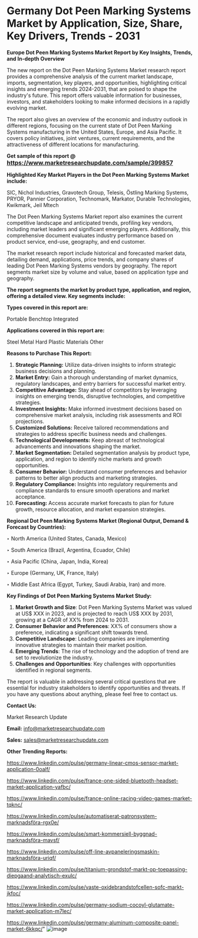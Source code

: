 # Germany Dot Peen Marking Systems Market by Application, Size, Share, Key Drivers, Trends - 2031

<strong>Europe Dot Peen Marking Systems Market Report by Key Insights, Trends, and In-depth Overview</strong>

The new report on the Dot Peen Marking Systems Market research report provides a comprehensive analysis of the current market landscape, imports, segmentation, key players, and opportunities, highlighting critical insights and emerging trends 2024-2031,</strong> that are poised to shape the industry's future. This report offers valuable information for businesses, investors, and stakeholders looking to make informed decisions in a rapidly evolving market.

The report also gives an overview of the economic and industry outlook in different regions, focusing on the current state of Dot Peen Marking Systems manufacturing in the United States, Europe, and Asia Pacific. It covers policy initiatives, joint ventures, current requirements, and the attractiveness of different locations for manufacturing.

<strong>Get sample of this report @ <a href=https://www.marketresearchupdate.com/sample/399857><font size=3 color=#0000ff>https://www.marketresearchupdate.com/sample/399857</font></a></strong>

<strong>Highlighted Key Market Players in the Dot Peen Marking Systems Market include:</strong>

SIC, Nichol Industries, Gravotech Group, Telesis, Östling Marking Systems, PRYOR, Pannier Corporation, Technomark, Markator, Durable Technologies, Kwikmark, Jeil Mtech

The Dot Peen Marking Systems Market report also examines the current competitive landscape and anticipated trends, profiling key vendors, including market leaders and significant emerging players. Additionally, this comprehensive document evaluates industry performance based on product service, end-use, geography, and end customer.

The market research report include historical and forecasted market data, detailing demand, applications, price trends, and company shares of leading Dot Peen Marking Systems vendors by geography. The report segments market size by volume and value, based on application type and geography.

<strong>The report segments the market by product type, application, and region, offering a detailed view. Key segments include:</strong>

<strong>Types covered in this report are:</strong>

Portable
Benchtop
Integrated

<strong>Applications covered in this report are:</strong>

Steel
Metal
Hard Plastic Materials
Other

<strong>Reasons to Purchase This Report:</strong>
<ol>
  <li><strong>Strategic Planning:</strong> Utilize data-driven insights to inform strategic business decisions and planning.</li>
  <li><strong>Market Entry:</strong> Gain a thorough understanding of market dynamics, regulatory landscapes, and entry barriers for successful market entry.</li>
  <li><strong>Competitive Advantage:</strong> Stay ahead of competitors by leveraging insights on emerging trends, disruptive technologies, and competitive strategies.</li>
  <li><strong>Investment Insights:</strong> Make informed investment decisions based on comprehensive market analysis, including risk assessments and ROI projections.</li>
  <li><strong>Customized Solutions:</strong> Receive tailored recommendations and strategies to address specific business needs and challenges.</li>
  <li><strong>Technological Developments:</strong> Keep abreast of technological advancements and innovations shaping the market.</li>
  <li><strong>Market Segmentation:</strong> Detailed segmentation analysis by product type, application, and region to identify niche markets and growth opportunities.</li>
  <li><strong>Consumer Behavior:</strong> Understand consumer preferences and behavior patterns to better align products and marketing strategies.</li>
  <li><strong>Regulatory Compliance:</strong> Insights into regulatory requirements and compliance standards to ensure smooth operations and market acceptance.</li>
  <li><strong>Forecasting:</strong> Access accurate market forecasts to plan for future growth, resource allocation, and market expansion strategies.</li>
</ol>

<strong>Regional Dot Peen Marking Systems Market (Regional Output, Demand &amp; Forecast by Countries):</strong>

‣ North America (United States, Canada, Mexico)

‣ South America (Brazil, Argentina, Ecuador, Chile)

‣ Asia Pacific (China, Japan, India, Korea)

‣ Europe (Germany, UK, France, Italy)

‣ Middle East Africa (Egypt, Turkey, Saudi Arabia, Iran) and more.

<strong>Key Findings of Dot Peen Marking Systems Market Study:</strong>
<ol>
  <li><strong>Market Growth and Size</strong>: Dot Peen Marking Systems Market was valued at US$ XXX in 2023, and is projected to reach US$ XXX by 2031, growing at a CAGR of XX% from 2024 to 2031.</li>
  <li><strong>Consumer Behavior and Preferences</strong>: XX% of consumers show a preference, indicating a significant shift towards trend.</li>
  <li><strong>Competitive Landscape</strong>: Leading companies are implementing innovative strategies to maintain their market position.</li>
  <li><strong>Emerging Trends</strong>: The rise of technology and the adoption of trend are set to revolutionize the industry.</li>
  <li><strong>Challenges and Opportunities</strong>: Key challenges with opportunities identified in regional segments.</li>
</ol>

The report is valuable in addressing several critical questions that are essential for industry stakeholders to identify opportunities and threats. If you have any questions about anything, please feel free to contact us.

<strong>Contact Us:</strong>

Market Research Update

<strong>Email:</strong> info@marketresearchupdate.com

<strong>Sales:</strong> sales@marketresearchupdate.com

<strong>Other Trending Reports:</strong>

<a href=https://www.linkedin.com/pulse/germany-linear-cmos-sensor-market-application-0oalf/>https://www.linkedin.com/pulse/germany-linear-cmos-sensor-market-application-0oalf/</a>

<a href=https://www.linkedin.com/pulse/france-one-sided-bluetooth-headset-market-application-yafbc/>https://www.linkedin.com/pulse/france-one-sided-bluetooth-headset-market-application-yafbc/</a>

<a href=https://www.linkedin.com/pulse/france-online-racing-video-games-market-tqknc/>https://www.linkedin.com/pulse/france-online-racing-video-games-market-tqknc/</a>

<a href=https://www.linkedin.com/pulse/automatiserat-patronsystem-marknadsföra-rgx0e/>https://www.linkedin.com/pulse/automatiserat-patronsystem-marknadsföra-rgx0e/</a>

<a href=https://www.linkedin.com/pulse/smart-kommersiell-byggnad-marknadsföra-mavsf/>https://www.linkedin.com/pulse/smart-kommersiell-byggnad-marknadsföra-mavsf/</a>

<a href=https://www.linkedin.com/pulse/off-line-avpaneleringsmaskin-marknadsföra-uriqf/>https://www.linkedin.com/pulse/off-line-avpaneleringsmaskin-marknadsföra-uriqf/</a>

<a href=https://www.linkedin.com/pulse/titanium-grondstof-markt-op-toepassing-diepgaand-analytisch-exulc/>https://www.linkedin.com/pulse/titanium-grondstof-markt-op-toepassing-diepgaand-analytisch-exulc/</a>

<a href=https://www.linkedin.com/pulse/vaste-oxidebrandstofcellen-sofc-markt-jkfoc/>https://www.linkedin.com/pulse/vaste-oxidebrandstofcellen-sofc-markt-jkfoc/</a>

<a href=https://www.linkedin.com/pulse/germany-sodium-cocoyl-glutamate-market-application-m7lec/>https://www.linkedin.com/pulse/germany-sodium-cocoyl-glutamate-market-application-m7lec/</a>

<a href=https://www.linkedin.com/pulse/germany-aluminum-composite-panel-market-6kkqc/>https://www.linkedin.com/pulse/germany-aluminum-composite-panel-market-6kkqc/</a>"
![image](https://github.com/user-attachments/assets/7a7b0d72-ed2e-42f8-877e-0f7eaba2cf72)
